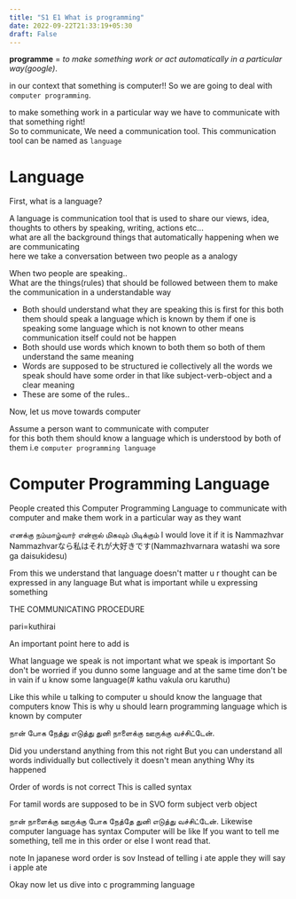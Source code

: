 ```yaml
---
title: "S1 E1 What is programming"
date: 2022-09-22T21:33:19+05:30
draft: False
---
```

__programme__ = *to make something work or act automatically in a particular way(google)*.

in our context that something is computer!! So we are going to deal with `computer programming`.

to make something work in a particular way we have to communicate with that something right!  
So to communicate, We need a communication tool. This communication tool can be named as `language` 

# Language

First, what is a language?  

  A language is communication tool that is used to share our views, idea, thoughts to others by speaking, writing, actions etc...  
  what are all the background things that automatically happening when we are communicating   
  here we take a conversation between two people as a analogy
  
  When two people are speaking..   
  What are the things(rules) that should be followed between them to make the communication in a understandable way
  * Both should understand what they are speaking this is first for this both them should speak a language which is known by them if one is speaking some language which is not known to other means communication itself could not be happen
  * Both should use words which known to both them so both of them understand the same meaning 
  * Words are supposed to be structured ie collectively all the words we speak should have some order in that like subject-verb-object and a clear meaning 
  * These are some of the rules..
    
Now, let us move towards computer

Assume a person want to communicate with computer  
for this both them should know a language which is understood by both of them i.e `computer programming language`


# Computer Programming Language

People created this Computer Programming Language to communicate with computer and make them work in a particular way as they want

எனக்கு நம்மாழ்வார் என்றால் மிகவும் பிடிக்கும்
I would love it if it is Nammazhvar
Nammazhvarなら私はそれが大好きです(Nammazhvarnara watashi wa sore ga daisukidesu)


From this we understand that language doesn't matter u r thought can be expressed in any language 
But what is important while u expressing something

THE COMMUNICATING PROCEDURE 

pari=kuthirai






An important point here to add is 

What language we speak is not important what we speak is important 
So don't be worried if you dunno some language and at the same time don't be in vain if u know some language(# kathu vakula oru karuthu) 

Like this while u talking to computer u should know the language that computers know 
This is why u should learn programming language which is known by computer 


நான்  போக நேத்து எடுத்து  துனி  நாளைக்கு ஊருக்கு வச்சிட்டேன்.

Did you understand anything from this not right 
But you can understand all words individually but collectively it doesn't mean anything
Why its happened

Order of words is not correct 
This is called syntax

For tamil words are supposed to be in SVO form subject verb object 

நான் நாளைக்கு ஊருக்கு போக நேத்தே துனி எடுத்து வச்சிட்டேன்.
Likewise computer language has syntax 
Computer will be like 
If you want to tell me something, tell me in this order or else I wont read that. 

note
In japanese word order is sov 
Instead of telling i ate apple they will say i apple ate  


Okay now let us dive into c programming language 


